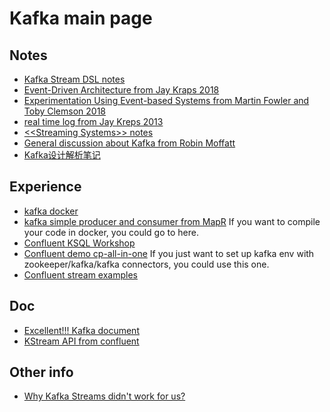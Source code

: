 # Kafka main page

## Notes
- [Kafka Stream DSL notes](./kafka/kafka_stream_dsl_notes.md)
- [Event-Driven Architecture from Jay Kraps 2018](../lectures/event_driven_architecture_jay_kraps.md)
- [Experimentation Using Event-based Systems from Martin Fowler and Toby Clemson 2018](../lectures/experimentation_using_event_based_system.md)
- [real time log from Jay Kreps 2013](./kafka/notes_from_jay_kreps_realtime_logs.md)
- [\<\<Streaming Systems\>\> notes](../books/streaming-system/streaming_system.md)
- [General discussion about Kafka from Robin Moffatt](./kafka/notes_from_robin_moffatt_confluent)
- [Kafka设计解析笔记](./kafka/kafka_design_by_guojun_notes.md)

## Experience
- [kafka docker](./kafka/kafka_docker_setup.md)
- [kafka simple producer and consumer from MapR](./kafka/kafka_example_producer_consumer.md) If you want to compile your code in docker, you could go to here.
- [Confluent KSQL Workshop](./kafka/kafka_ksql_workshop.md)
- [Confluent demo cp-all-in-one](./kafka/kafka_example_confluent_cp_all_in_one.md) If you just want to set up kafka env with zookeeper/kafka/kafka connectors, you could use this one.
- [Confluent stream examples](./kafka/kafka_stream_example_confluent.md)

## Doc
- [Excellent!!! Kafka document](https://kafka.apache.org/documentation/#gettingStarted)
- [KStream API from confluent](https://docs.confluent.io/current/streams/developer-guide/dsl-api.html)


## Other info
- [Why Kafka Streams didn't work for us?](https://aseigneurin.github.io/2017/08/04/why-kafka-streams-didnt-work-for-us-part-1.html)
